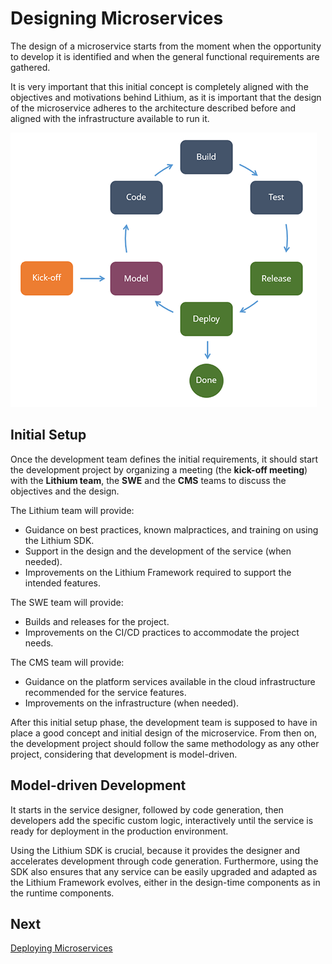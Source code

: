 # Designing Microservices

The design of a microservice starts from the moment when the opportunity to develop it is identified and when the general functional requirements are gathered.

It is very important that this initial concept is completely aligned with the objectives and motivations behind Lithium, as it is important that the design of the microservice adheres to the architecture described before and aligned with the infrastructure available to run it.

![Design process](./_assets/design-process.png "Design process")

## Initial Setup

Once the development team defines the initial requirements, it should start the development project by organizing a meeting (the **kick-off meeting**) with the **Lithium team**, the **SWE** and the **CMS** teams to discuss the objectives and the design.

The Lithium team will provide:

- Guidance on best practices, known malpractices, and training on using the Lithium SDK.
- Support in the design and the development of the service (when needed).
- Improvements on the Lithium Framework required to support the intended features.

The SWE team will provide:

- Builds and releases for the project.
- Improvements on the CI/CD practices to accommodate the project needs.

The CMS team will provide:

- Guidance on the platform services available in the cloud infrastructure recommended for the service features.
- Improvements on the infrastructure (when needed).

After this initial setup phase, the development team is supposed to have in place a good concept and initial design of the microservice. From then on, the development project should follow the same methodology as any other project, considering that development is model-driven.

## Model-driven Development

It starts in the service designer, followed by code generation, then developers add the specific custom logic, interactively until the service is ready for deployment in the production environment.

Using the Lithium SDK is crucial, because it provides the designer and accelerates development through code generation. Furthermore, using the SDK also ensures that any service can be easily upgraded and adapted as the Lithium Framework evolves, either in the design-time components as in the runtime components.

## Next

[Deploying Microservices](6-deploying-microservices.md)
